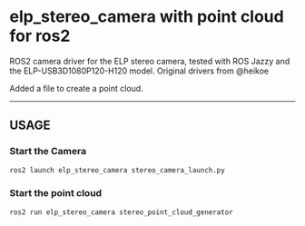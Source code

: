 # elp_stereo_camera with point cloud for ros2

ROS2 camera driver for the ELP stereo camera, tested with ROS Jazzy and the ELP-USB3D1080P120-H120 model. Original drivers from @heikoe

Added a file to create a point cloud. 

---

## USAGE

### Start the Camera
```bash
ros2 launch elp_stereo_camera stereo_camera_launch.py
```

### Start the point cloud
```bash
ros2 run elp_stereo_camera stereo_point_cloud_generator
```
